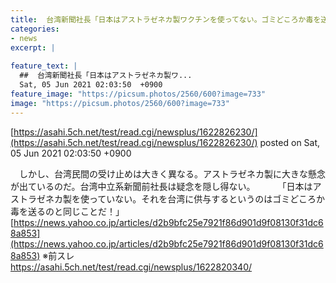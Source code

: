 ```yaml
---
title:  台湾新聞社長「日本はアストラゼネカ製ワクチンを使ってない。ゴミどころか毒を送るのと同じだ！」  　★3  
categories:
- news
excerpt: |
  
feature_text: |
  ##  台湾新聞社長「日本はアストラゼネカ製ワ...
  Sat, 05 Jun 2021 02:03:50  +0900
feature_image: "https://picsum.photos/2560/600?image=733"
image: "https://picsum.photos/2560/600?image=733"
---
```


[https://asahi.5ch.net/test/read.cgi/newsplus/1622826230/](https://asahi.5ch.net/test/read.cgi/newsplus/1622826230/)
posted on Sat, 05 Jun 2021 02:03:50  +0900

<!--more-->

　しかし、台湾民間の受け止めは大きく異なる。アストラゼネカ製に大きな懸念が出ているのだ。台湾中立系新聞前社長は疑念を隠し得ない。 　　 「日本はアストラゼネカ製を使っていない。それを台湾に供与するというのはゴミどころか毒を送るのと同じことだ！」 [https://news.yahoo.co.jp/articles/d2b9bfc25e7921f86d901d9f08130f31dc68a853](https://news.yahoo.co.jp/articles/d2b9bfc25e7921f86d901d9f08130f31dc68a853) ※前スレ　　 https://asahi.5ch.net/test/read.cgi/newsplus/1622820340/
